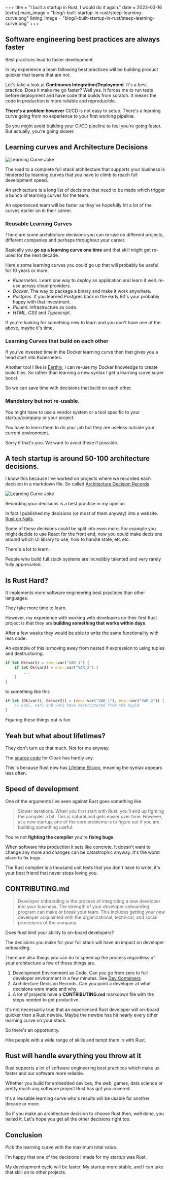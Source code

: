 +++
title = "I built a startup in Rust, I would do it again."
date = 2023-03-16
[extra]
main_image = "blog/i-built-startup-in-rust/steep-learning-curve.png"
listing_image = "blog/i-built-startup-in-rust/steep-learning-curve.png"
+++

## Software engineering best practices are always faster

Best practices lead to faster development. 

In my experience a team following best practices will be building product quicker that teams that are not.

Let's take a look at **Continuous Integration/Deployment**. It's a best practice. Does it make me go faster? Well yes. It forces me to run tests before deployment and have code that builds from scratch. It means the code in production is more reliable and reproducible.

**There's a problem however** CI/CD is not easy to setup. There's a learning curve going from no experience to your first working pipeline.

So you might avoid building your CI/CD pipeline to feel you're going faster. But actually, you're going slower.

## Learning curves and Architecture Decisions

![Learning Curve Joke](./learning-curve.jpg)

The road to a complete full stack architecture that supports your business is hindered by learning curves that you have to climb to reach full development speed.

An architecture is a long list of decisions that need to be made which trigger a bunch of learning curves for the team.

An experienced team will be faster as they've hopefully hit a lot of the curves earlier on in their career.

### Reusable Learning Curves

There are some architecture decisions you can re-use on different projects, different companies and perhaps throughout your career.

Basically you **go up a learning curve one time** and that skill might get re-used for the next decade.

Here's some learning curves you could go up that will probably be useful for 10 years or more.

* _Kubernetes_. Learn one way to deploy an application and learn it well. re-use across cloud providers.
* _Docker_. The way to package a binary and make it work anywhere.
* _Postgres_. If you learned Postgres back in the early 90's your probably happy with that investment.
* _Pulumi_. Infrastructure as code. 
* _HTML_, _CSS_ and _Typescript_. 

If you're looking for something new to learn and you don't have one of the above, maybe it's time.

### Learning Curves that build on each other

If you've invested time in the Docker learning curve then that gives you a head start into Kubernetes.

Another tool I like is [Earthly](https://earthly.dev/), I can re-use my Docker knowledge to create build files. So rather than learning a new syntax I get a learning curve super boost.

So we can save time with decisions that build on each other.

### Mandatory but not re-usable.

You might have to use a vendor system or a tool specific to your startup/company or your project.

You have to learn them to do your job but they are useless outside your current environment.

Sorry if that's you. We want to avoid these if possible.

## A tech startup is around 50-100 architecture decisions.

I know this because I've worked on projects where we recorded each decision in a markdown file. So called [Architecture Decision Records](https://adr.github.io/)

![Learning Curve Joke](./ADR.png)

Recording your decisions is a best practice in my opinion.

In fact I published my decisions (or most of them anyway) into a website. [Rust on Nails](https://rust-on-nails.com).

Some of these decisions could be split into even more. For example you might decide to use React for the front end, now you could make decisions around which UI library to use, how to handle state, etc etc.

There's a lot to learn.

People who build full stack systems are incredibly talented and very rarely fully appreciated.

## Is Rust Hard?

It implements more software engineering best practices than other languages. 

They take more time to learn.

However, my experience with working with developers on their first Rust project is that they are **building something that works within days**.

After a few weeks they would be able to write the same functionality with less code. 

An example of this is moving away from nested if expression to using tuples and destructuring.

```rust
if let Ok(var1) = env::var("VAR_1") {
    if let Ok(var2) = env::var("VAR_2") {
        ...
    }
}
```

to something like this

```rust
if let (Ok(var1), Ok(var2)) = (env::var("VAR_1"), env::var("VAR_2")) {
    // Cool, var1 and var2 have destructured from the tuple
}
```

Figuring these things out is fun.

## Yeah but what about lifetimes?

They don't turn up that much. Not for me anyway.

The [source code](https://github.com/purton-tech/cloak) for Cloak has hardly any. 

This is because Rust now has [Lifetime Elision](https://doc.rust-lang.org/reference/lifetime-elision.html), meaning the syntax appears less often.

## Speed of development

One of the arguments I've seen against Rust goes something like

> Slower iterations. When you first start with Rust, you’ll end up fighting the compiler a bit. This is natural and gets easier over time. However, at a new startup, one of the core problems is to figure out if you are building something useful.

You're not **fighting the compiler** you're **fixing bugs**. 

When software hits production it sets like concrete. It doesn't want to change any more and changes can be catastrophic anyway. It's the worst place to fix bugs.

The Rust compiler is a thousand unit tests that you don't have to write, it's your best friend that never stops loving you.

## CONTRIBUTING.md

> Developer onboarding is the process of integrating a new developer into your business. The strength of your developer onboarding program can make or break your team. This includes getting your new developer acquainted with the organizational, technical, and social procedures of the company.

Does Rust limit your ability to on-board developers?

The decisions you make for your full stack will have an impact on developer onboarding.

There are also things you can do to speed up the process regardless of your architecture a few of those things are.

1. Development Environment as Code. Can you go from zero to full developer environment in a few minutes. See [Dev Containers](https://docs.github.com/en/codespaces/setting-up-your-project-for-codespaces/adding-a-dev-container-configuration/introduction-to-dev-containers)
1. Architecture Decision Records. Can you point a developer at what decisions were made and why.
1. A lot of projects have a **CONTRIBUTING.md** markdown file with the steps needed to get productive.

It's not necessarily true that an experienced Rust developer will on-board quicker than a Rust newbie. Maybe the newbie has hit nearly every other learning curve on your stack.

So there's an opportunity.

Hire people with a wide range of skills and tempt them in with Rust. 

## Rust will handle everything you throw at it

Rust supports a lot of software engineering best practices which make us faster and our software more reliable.

Whether you build for embedded devices, the web, games, data science or pretty much any software project Rust has got you covered.

It's a reusable learning curve who's results will be usable for another decade or more.

So if you make an architecture decision to choose Rust then, well done, you nailed it. Let's hope you get all the other decisions right too.

## Conclusion

Pick the learning curve with the maximum total value.

I'm happy that one of the decisions I made for my startup was Rust.

My development cycle will be faster, My startup more stable, and I can take that skill on to other projects.